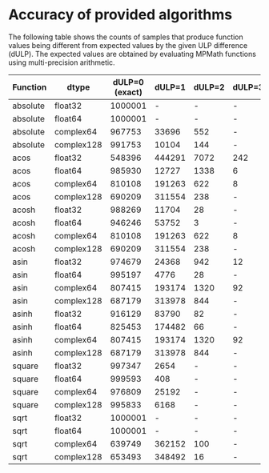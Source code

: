 
# Accuracy of provided algorithms

The following table shows the counts of samples that produce function
values being different from expected values by the given ULP
difference (dULP). The expected values are obtained by evaluating
MPMath functions using multi-precision arithmetic.

| Function | dtype | dULP=0 (exact) | dULP=1 | dULP=2 | dULP=3 | dULP>3 | errors    |
| -------- | ----- | ------------- | ----- | ----- | ----- | ----- | --------- |
| absolute | float32 | 1000001 | - | - | - | - | - |
| absolute | float64 | 1000001 | - | - | - | - | - |
| absolute | complex64 | 967753 | 33696 | 552 | - | - | - |
| absolute | complex128 | 991753 | 10104 | 144 | - | - | - |
| acos | float32 | 548396 | 444291 | 7072 | 242 | - | - |
| acos | float64 | 985930 | 12727 | 1338 | 6 | - | - |
| acos | complex64 | 810108 | 191263 | 622 | 8 | - | - |
| acos | complex128 | 690209 | 311554 | 238 | - | - | - |
| acosh | float32 | 988269 | 11704 | 28 | - | - | - |
| acosh | float64 | 946246 | 53752 | 3 | - | - | - |
| acosh | complex64 | 810108 | 191263 | 622 | 8 | - | - |
| acosh | complex128 | 690209 | 311554 | 238 | - | - | - |
| asin | float32 | 974679 | 24368 | 942 | 12 | - | - |
| asin | float64 | 995197 | 4776 | 28 | - | - | - |
| asin | complex64 | 807415 | 193174 | 1320 | 92 | - | - |
| asin | complex128 | 687179 | 313978 | 844 | - | - | - |
| asinh | float32 | 916129 | 83790 | 82 | - | - | - |
| asinh | float64 | 825453 | 174482 | 66 | - | - | - |
| asinh | complex64 | 807415 | 193174 | 1320 | 92 | - | - |
| asinh | complex128 | 687179 | 313978 | 844 | - | - | - |
| square | float32 | 997347 | 2654 | - | - | - | - |
| square | float64 | 999593 | 408 | - | - | - | - |
| square | complex64 | 976809 | 25192 | - | - | - | - |
| square | complex128 | 995833 | 6168 | - | - | - | - |
| sqrt | float32 | 1000001 | - | - | - | - | - |
| sqrt | float64 | 1000001 | - | - | - | - | - |
| sqrt | complex64 | 639749 | 362152 | 100 | - | - | - |
| sqrt | complex128 | 653493 | 348492 | 16 | - | - | - |
